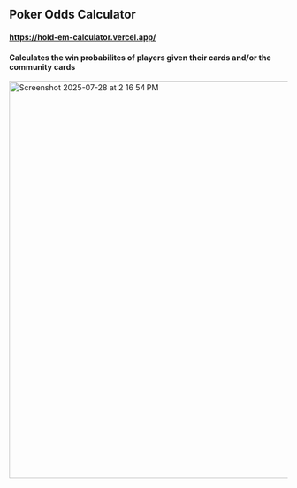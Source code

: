 ## Poker Odds Calculator
#### https://hold-em-calculator.vercel.app/
#### Calculates the win probabilites of players given their cards and/or the community cards 

<img width="1287" height="717" alt="Screenshot 2025-07-28 at 2 16 54 PM" src="https://github.com/user-attachments/assets/3bb7a7bb-590c-422f-ae0b-ba9fa88cb93a" />
